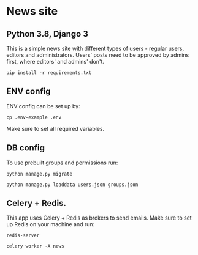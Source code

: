 # News site
## Python 3.8, Django 3

This is a simple news site with different types of users - regular users, editors and administrators.
Users' posts need to be approved by admins first, where editors' and admins' don't.

```
pip install -r requirements.txt
```
## ENV config
ENV config can be set up by:
```
cp .env-example .env
```
Make sure to set all required variables.
## DB config
To use prebuilt groups and permissions run:
```
python manage.py migrate
```
```
python manage.py loaddata users.json groups.json
```

## Celery + Redis.
This app uses Celery + Redis as brokers to send emails. Make sure to set up Redis
on your machine and run:
```
redis-server
```
```
celery worker -A news
```
